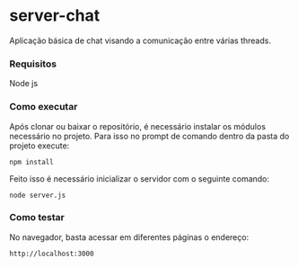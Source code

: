 # server-chat

Aplicação básica de chat visando a comunicação entre várias threads.

### Requisitos

Node js

### Como executar

Após clonar ou baixar o repositório, é necessário instalar os módulos necessário no projeto. Para isso no prompt de comando dentro da pasta do projeto execute:

```
npm install
```

Feito isso é necessário inicializar o servidor com o seguinte comando:

```
node server.js
```

### Como testar

No navegador, basta acessar em diferentes páginas o endereço:
```
http://localhost:3000
```
